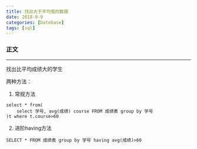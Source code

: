 ```yaml
---
title: 找出大于平均值的数据
date: 2018-9-9
categories: [Datebase]
tags: [sql]
---
```


### 正文

---
找出比平均成绩大的学生

两种方法：

1. 常规方法

````
select * from(
    select 学号, avg(成绩) course FROM 成绩表 group by 学号
)t where t.course>60
````

2. 进阶having方法

````
SELECT * FROM 成绩表 group by 学号 having avg(成绩)>60
````